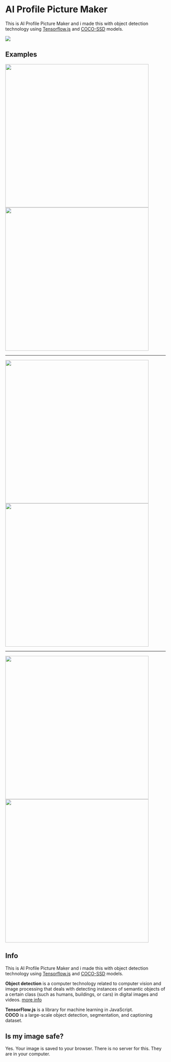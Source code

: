 # AI Profile Picture Maker
<p>This is AI Profile Picture Maker and i made this with object detection technology using <a href="https://www.tensorflow.org/js/" target="_blank" rel="noopener">Tensorflow.js</a> and
                        <a href="https://github.com/tensorflow/tfjs-models/tree/master/coco-ssd" target="_blank" rel="noopener">COCO-SSD</a> models.</p>
                        
<img src="https://raw.githubusercontent.com/mburakerman/ai-profile-picture-maker/master/assets/examples/ss.png" /> 

## Examples
<p>
<img width="450" src="https://raw.githubusercontent.com/mburakerman/ai-profile-picture-maker/master/assets/examples/ataturk.jpeg" />
<img width="450" src="https://raw.githubusercontent.com/mburakerman/ai-profile-picture-maker/master/assets/examples/ataturk-ai.png" />
</p>
 
<hr>

<p>
<img width="450" src="https://raw.githubusercontent.com/mburakerman/ai-profile-picture-maker/master/assets/examples/sigmund-freud.jpg" />
<img width="450" src="https://raw.githubusercontent.com/mburakerman/ai-profile-picture-maker/master/assets/examples/sigmund-freud-ai.png" />
 </p>
 
 <hr>
 
<p>
<img width="450" src="https://raw.githubusercontent.com/mburakerman/ai-profile-picture-maker/master/assets/examples/ayn-rand.png" />
<img width="450" src="https://raw.githubusercontent.com/mburakerman/ai-profile-picture-maker/master/assets/examples/ayn-rand-ai.png" />
 </p>

## Info

<p>This is AI Profile Picture Maker and i made this with object detection technology using <a
    href="https://www.tensorflow.org/js/" target="_blank" rel="noopener">Tensorflow.js</a> and
<a href="https://github.com/tensorflow/tfjs-models/tree/master/coco-ssd" target="_blank"
    rel="noopener">COCO-SSD</a> models.
</p>
<p><strong>Object detection</strong> is a computer technology related to computer vision and image
processing that deals with detecting instances of semantic objects of a certain class (such as humans,
buildings, or cars) in digital images and videos. <a href="https://github.com/tensorflow/models/blob/master/research/object_detection/README.md"
    target="_blank" rel="noopener">more info</a></p>
<p><strong>TensorFlow.js</strong> is a library for machine learning in JavaScript. <br>
<strong>COCO</strong> is a large-scale object detection, segmentation, and captioning dataset.
</p>

## Is my image safe?

<p>Yes. Your image is saved to your browser. There is no server for this. They are in your computer.
</p>
